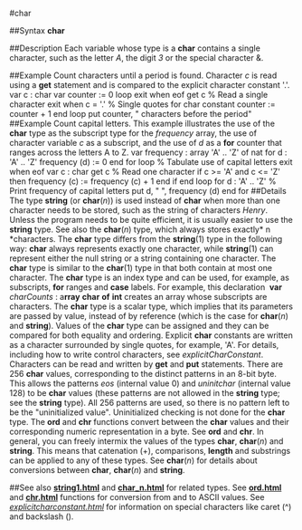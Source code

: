 
#char

##Syntax
**char**

##Description
Each variable whose type is a **char** contains a single character, such as the letter *A*, the digit *3* or the special character &.

##Example
Count characters until a period is found. Character *c* is read using a **get** statement and is compared to the explicit character constant '.'.
        var c : char
        var counter := 0
        loop
            exit when eof
            get c           % Read a single character
            exit when c = '.'   % Single quotes for char constant
            counter := counter + 1
        end loop
        put counter, " characters before the period"
##Example
Count capital letters. This example illustrates the use of the **char** type as the subscript type for the *frequency* array, the use of character variable *c* as a subscript, and the use of *d* as a **for** counter that ranges across the letters A to Z.
        var frequency : array 'A' .. 'Z' of nat
        for d : 'A' .. 'Z'
            frequency (d) := 0
        end for
        loop                % Tabulate use of capital letters
            exit when eof
            var c : char
            get c           % Read one character
            if c >= 'A' and c <= 'Z' then
                frequency (c) := frequency (c) + 1
            end if
        end loop
        for d : 'A' .. 'Z'      % Print frequency of capital letters
            put d, " ", frequency (d)
        end for
##Details
The type **string** (or **char**(*n*)) is used instead of **char** when more than one character needs to be stored, such as the string of characters *Henry*. Unless the program needs to be quite efficient, it is usually easier to use the **string** type. See also the **char**(*n*) type, which always stores exactly* n *characters.
The **char** type differs from the **string**(1) type in the following way: **char** always represents exactly one character, while **string**(1) can represent either the null string or a string containing one character. The **char** type is similar to the **char**(1) type in that both contain at most one character.
The **char** type is an index type and can be used, for example, as subscripts, **for** ranges and **case** labels. For example, this declaration
 **var** *charCounts* : a**rray** **char** **of** **int**
creates an array whose subscripts are characters.
The **char** type is a scalar type, which implies that its parameters are passed by value, instead of by reference (which is the case for **char**(*n*) and **string**).
Values of the **char** type can be assigned and they can be compared for both equality and ordering. Explicit **char** constants are written as a character surrounded by single quotes, for example, 'A'. For details, including how to write control characters, see *explicitCharConstant*.
Characters can be read and written by **get** and **put** statements.
There are 256 **char** values, corresponding to the distinct patterns in an 8-bit byte. This allows the patterns *eos* (internal value 0) and *uninitchar* (internal value 128) to be **char** values (these patterns are not allowed in the **string** type; see the **string** type). All 256 patterns are used, so there is no pattern left to be the "uninitialized value". Uninitialized checking is not done for the **char** type.
The **ord** and **chr** functions convert between the **char** values and their corresponding numeric representation in a byte. See **ord** and **chr**.
In general, you can freely intermix the values of the types **char**, **char**(*n*) and **string**. This means that catenation (+), comparisons, **length** and substrings can be applied to any of these types. See **char**(*n*) for details about conversions between **char**, **char**(*n*) and **string**.

##See also
**[string1.html](string)** and **[char_n.html](char(*n*))** for related types. See **[ord.html](ord)** and **[chr.html](chr)** functions for conversion from and to ASCII values. See *[explicitcharconstant.html](explicitCharConstant)* for information on special characters like caret (^) and backslash (\).
